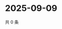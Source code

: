 # 2025-09-09

共 0 条

<!-- BEGIN ZHIHUVIDEO -->
<!-- 最后更新时间 Tue Sep 09 2025 22:09:17 GMT+0800 (China Standard Time) -->

<!-- END ZHIHUVIDEO -->
